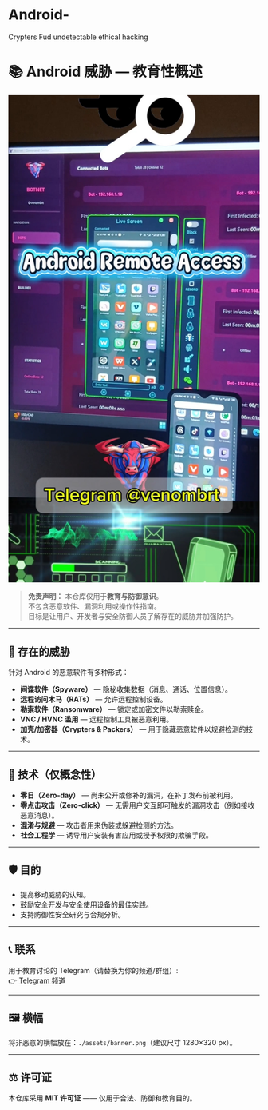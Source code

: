 # Android-
Crypters Fud undetectable ethical hacking 
# 📚 Android 威胁 — 教育性概述

![Repo banner](Venombrt.jpg)

> **免责声明：** 本仓库仅用于**教育与防御意识**。  
> 不包含恶意软件、漏洞利用或操作性指南。  
> 目标是让用户、开发者与安全防御人员了解存在的威胁并加强防护。

---

## 🚨 存在的威胁
针对 Android 的恶意软件有多种形式：  
- **间谍软件（Spyware）** — 隐秘收集数据（消息、通话、位置信息）。  
- **远程访问木马（RATs）** — 允许远程控制设备。  
- **勒索软件（Ransomware）** — 锁定或加密文件以勒索赎金。  
- **VNC / HVNC 滥用** — 远程控制工具被恶意利用。  
- **加壳/加密器（Crypters & Packers）** — 用于隐藏恶意软件以规避检测的技术。

---

## 🧰 技术（仅概念性）
- **零日（Zero-day）** — 尚未公开或修补的漏洞，在补丁发布前被利用。  
- **零点击攻击（Zero-click）** — 无需用户交互即可触发的漏洞攻击（例如接收恶意消息）。  
- **混淆与规避** — 攻击者用来伪装或躲避检测的方法。  
- **社会工程学** — 诱导用户安装有害应用或授予权限的欺骗手段。

---

## 🛡 目的
- 提高移动威胁的认知。  
- 鼓励安全开发与安全使用设备的最佳实践。  
- 支持防御性安全研究与合规分析。

---

## 📞 联系
用于教育讨论的 Telegram（请替换为你的频道/群组）:  
👉 [Telegram 频道](https://t.me/poisonbrt)

---

## 🖼 横幅
将非恶意的横幅放在：`./assets/banner.png`（建议尺寸 1280×320 px）。

---

## ⚖️ 许可证
本仓库采用 **MIT 许可证** —— 仅用于合法、防御和教育目的。

